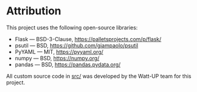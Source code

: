 # Attribution
This project uses the following open-source libraries:

- Flask — BSD-3-Clause, https://palletsprojects.com/p/flask/
- psutil — BSD, https://github.com/giampaolo/psutil
- PyYAML — MIT, https://pyyaml.org/
- numpy — BSD, https://numpy.org/
- pandas — BSD, https://pandas.pydata.org/

All custom source code in [src/](https://github.com/abhi-mike-g/Watt-UP/src) was developed by the Watt-UP team for this project.

